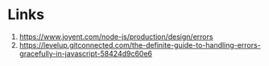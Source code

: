 # Links

1. <https://www.joyent.com/node-js/production/design/errors>
2. <https://levelup.gitconnected.com/the-definite-guide-to-handling-errors-gracefully-in-javascript-58424d9c60e6>
